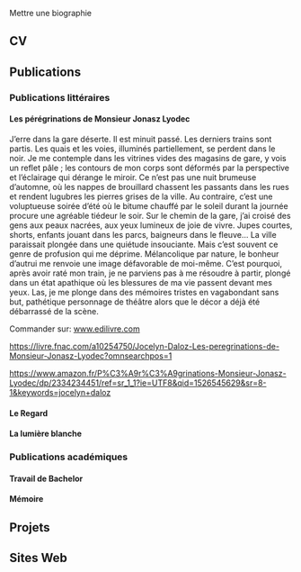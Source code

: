 Mettre une biographie

## CV

## Publications

### Publications littéraires

#### Les pérégrinations de Monsieur Jonasz Lyodec



J’erre dans la gare déserte. Il est minuit passé. Les derniers trains sont partis. Les quais et les voies, illuminés partiellement, se perdent dans le noir.
Je me contemple dans les vitrines vides des magasins de gare, y vois un reflet pâle ; les contours de mon corps sont déformés par la perspective et l’éclairage qui dérange le miroir.
Ce n’est pas une nuit brumeuse d’automne, où les nappes de brouillard chassent les passants dans les rues et rendent lugubres les pierres grises de la ville. Au contraire, c’est une voluptueuse soirée d’été où le bitume chauffé par le soleil durant la journée procure une agréable tiédeur le soir. Sur le chemin de la gare, j’ai croisé des gens aux peaux nacrées, aux yeux lumineux de joie de vivre. Jupes courtes, shorts, enfants jouant dans les parcs, baigneurs dans le fleuve... La ville paraissait plongée dans une quiétude insouciante.
Mais c’est souvent ce genre de profusion qui me déprime. Mélancolique par nature, le bonheur d’autrui me renvoie une image défavorable de moi-même. C’est pourquoi, après avoir raté mon train, je ne parviens pas à me résoudre à partir, plongé dans un état apathique où les blessures de ma vie passent devant mes yeux. Las, je me plonge dans des mémoires tristes en vagabondant sans but, pathétique personnage de théâtre alors que le décor a déjà été débarrassé de la scène.

Commander sur: 
www.edilivre.com

https://livre.fnac.com/a10254750/Jocelyn-Daloz-Les-peregrinations-de-Monsieur-Jonasz-Lyodec?omnsearchpos=1

https://www.amazon.fr/P%C3%A9r%C3%A9grinations-Monsieur-Jonasz-Lyodec/dp/2334234451/ref=sr_1_1?ie=UTF8&qid=1526545629&sr=8-1&keywords=jocelyn+daloz

#### Le Regard

#### La lumière blanche

### Publications académiques

#### Travail de Bachelor

#### Mémoire

## Projets

## Sites Web


